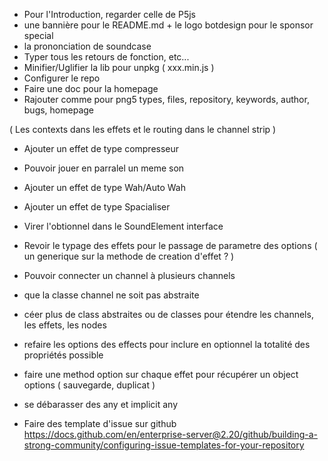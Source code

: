 - Pour l'Introduction, regarder celle de P5js
- une bannière pour le README.md + le logo botdesign pour le sponsor special
- la prononciation de soundcase
- Typer tous les retours de fonction, etc...
- Minifier/Uglifier la lib pour unpkg ( xxx.min.js )
- Configurer le repo
- Faire une doc pour la homepage
- Rajouter comme pour png5 types, files, repository, keywords, author, bugs, homepage

( Les contexts dans les effets et le routing dans le channel strip )

- Ajouter un effet de type compresseur
- Pouvoir jouer en parralel un meme son
- Ajouter un effet de type Wah/Auto Wah
- Ajouter un effet de type Spacialiser

- Virer l'obtionnel dans le SoundElement interface

- Revoir le typage des effets pour le passage de parametre des options ( un generique sur la methode de creation d'effet ? )

- Pouvoir connecter un channel à plusieurs channels

- que la classe channel ne soit pas abstraite
- céer plus de class abstraites ou de classes pour étendre les channels, les effets, les nodes

- refaire les options des effects pour inclure en optionnel la totalité des propriétés possible
- faire une method option sur chaque effet pour récupérer un object options ( sauvegarde, duplicat )

- se débarasser des any et implicit any

- Faire des template d'issue sur github
  https://docs.github.com/en/enterprise-server@2.20/github/building-a-strong-community/configuring-issue-templates-for-your-repository

